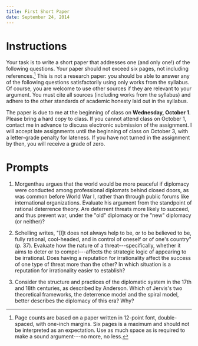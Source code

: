```yaml
---
title: First Short Paper
date: September 24, 2014
---
```


# Instructions

Your task is to write a short paper that addresses one (and only one!) of the
following questions.  Your paper should not exceed six pages, not including
references.[^formatting] This is not a research paper: you should be able to
answer any of the following questions satisfactorily using only works from the
syllabus.  Of course, you are welcome to use other sources if they are
relevant to your argument.  You must cite all sources (including works from
the syllabus) and adhere to the other standards of academic honesty laid out
in the syllabus.

The paper is due to me at the beginning of class on **Wednesday, October 1**.
Please bring a hard copy to class.  If you cannot attend class on October 1,
contact me in advance to discuss electronic submission of the assignment.  I
will accept late assignments until the beginning of class on October 3, with a
letter-grade penalty for lateness.  If you have not turned in the assignment
by then, you will receive a grade of zero.


# Prompts

1. Morgenthau argues that the world would be more peaceful if diplomacy were
   conducted among professional diplomats behind closed doors, as was common
   before World War I, rather than through public forums like international
   organizations.  Evaluate his argument from the standpoint of rational
   deterrence theory.  Are deterrent threats more likely to succeed, and thus
   prevent war, under the "old" diplomacy or the "new" diplomacy (or neither)?

2. Schelling writes, "[I]t does not always help to be, or to be believed to
   be, fully rational, cool-headed, and in control of oneself or of one's
   country" (p. 37).  Evaluate how the nature of a threat---specifically,
   whether it aims to deter or to compel---affects the strategic logic of
   appearing to be irrational.  Does having a reputation for irrationality
   affect the success of one type of threat more than the other?  In which
   situation is a reputation for irrationality easier to establish?

3. Consider the structure and practices of the diplomatic system in the 17th
   and 18th centuries, as described by Anderson.  Which of Jervis's two
   theoretical frameworks, the deterrence model and the spiral model, better
   describes the diplomacy of this era?  Why?

[^formatting]: Page counts are based on a paper written in 12-point font,
    double-spaced, with one-inch margins.  Six pages is a maximum and should
    not be interpreted as an expectation.  Use as much space as is required
    to make a sound argument---no more, no less.
